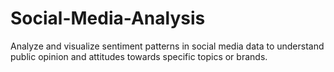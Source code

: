 # Social-Media-Analysis
Analyze and visualize sentiment patterns in social media data to understand public opinion and attitudes towards specific topics or brands.
